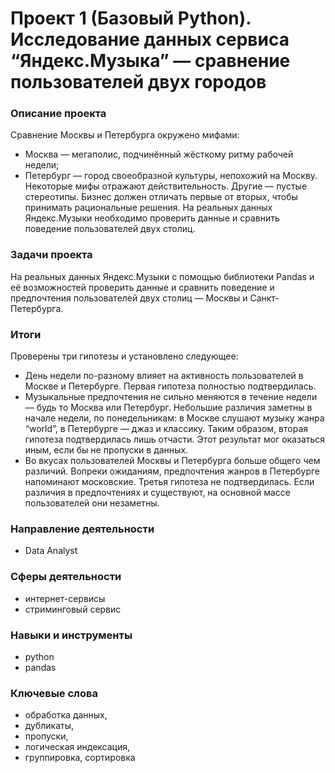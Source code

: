 # Проект 1 (Базовый Python). Исследование данных сервиса “Яндекс.Музыка” — сравнение пользователей двух городов

### Описание проекта

Сравнение Москвы и Петербурга окружено мифами:
- Москва — мегаполис, подчинённый жёсткому ритму рабочей недели;
- Петербург — город своеобразной культуры, непохожий на Москву.
Некоторые мифы отражают действительность. Другие — пустые стереотипы. Бизнес должен отличать первые от вторых, чтобы принимать рациональные решения. На реальных данных Яндекс.Музыки необходимо проверить данные и сравнить поведение пользователей двух столиц.

### Задачи проекта

На реальных данных Яндекс.Музыки c помощью библиотеки Pandas и её возможностей проверить данные и сравнить поведение и предпочтения пользователей двух столиц — Москвы и Санкт-Петербурга.

### Итоги

Проверены три гипотезы и установлено следующее:
- День недели по-разному влияет на активность пользователей в Москве и Петербурге.
Первая гипотеза полностью подтвердилась.
- Музыкальные предпочтения не сильно меняются в течение недели — будь то Москва или Петербург. Небольшие различия заметны в начале недели, по понедельникам:
в Москве слушают музыку жанра “world”, в Петербурге — джаз и классику.
Таким образом, вторая гипотеза подтвердилась лишь отчасти. Этот результат мог оказаться иным, если бы не пропуски в данных.
- Во вкусах пользователей Москвы и Петербурга больше общего чем различий. Вопреки ожиданиям, предпочтения жанров в Петербурге напоминают московские.
Третья гипотеза не подтвердилась. Если различия в предпочтениях и существуют, на основной массе пользователей они незаметны.

### Направление деятельности

- Data Analyst

### Сферы деятельности

- интернет-сервисы
- стриминговый сервис

### Навыки и инструменты

- python
- pandas

### Ключевые слова

- обработка данных, 
- дубликаты, 
- пропуски, 
- логическая индексация, 
- группировка, сортировка
